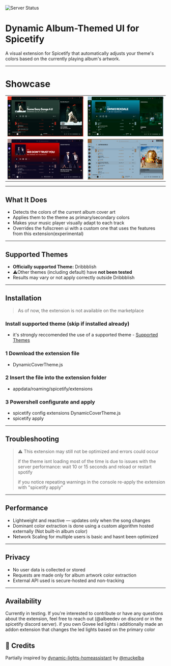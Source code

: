 
![Server Status](https://img.shields.io/uptimerobot/status/m800510579-30b3454373c4e71c0a9a4865)

# Dynamic Album-Themed UI for Spicetify

A visual extension for Spicetify that automatically adjusts your theme's colors based on the currently playing album's artwork.

---

# Showcase
|                              |                              |
|------------------------------|------------------------------|
| ![Example 1](assets/ss1.png) | ![Example 2](assets/ss2.png) |
| ![Example 3](assets/ss3.png) | ![Example 4](assets/ss4.png) |


---

## What It Does

- Detects the colors of the current album cover art 
- Applies them to the theme as primary/secondary colors
- Makes your music player visually adapt to each track
- Overrides the fullscreen ui with a custom one that uses the features from this extension(experimental)

---

## Supported Themes

- **Officially supported Theme:** Dribbblish
- ⚠️Other themes (including default) have **not been tested**
- Results may vary or not apply correctly outside Dribbblish

---

## Installation

> As of now, the extension is not available on the marketplace

### Install supported theme (skip if installed already)
- it's strongly reccomended the use of a supported theme - [Supported Themes](#supported-themes)

### 1 Download  the extension file
- DynamicCoverTheme.js
### 2 Insert the file into the extension folder
- appdata/roaming/spicetify/extensions
### 3 Powershell configurate and apply
- spicetify config extensions DynamicCoverTheme.js
- spicetify apply

---

## Troubleshooting

> ⚠️ This extension may still not be optimized and errors could occur
> 
> if the theme isnt loading most of the time is due to issues with the server performance: wait 10 or 15 seconds and reload or restart spotify
> 
> if you notice repeating warnings in the console re-apply the extension with "spicetify apply"

---

## Performance

- Lightweight and reactive — updates only when the song changes
- Dominant color extraction is done using a custom algorithm hosted externally (Not built-in album color)
- Network Scaling for multiple users is basic and hasnt been optimized

---

## Privacy

- No user data is collected or stored
- Requests are made only for album artwork color extraction
- External API used is secure-hosted and non-tracking

---

## Availability

Currently in testing. If you're interested to contribute or have any questions about the extension, feel free to reach out (@albeedev on discord or in the spicetify discord server).
if you own Govee led lights i additionally made an addon extension that changes the led lights based on the primary color

## 🙏 Credits

Partially inspired by [dynamic-lights-homeassistant](https://github.com/muckelba/dynamic-lights-homeassistant) by [@muckelba](https://github.com/muckelba)
